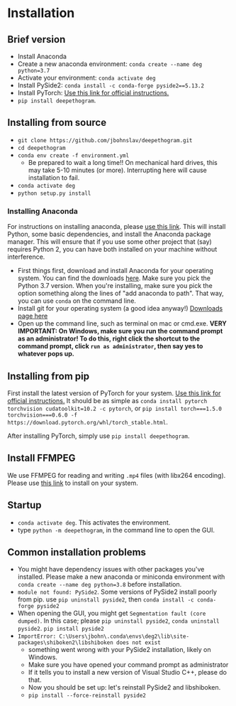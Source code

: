 # Installation

## Brief version
* Install Anaconda
* Create a new anaconda environment: `conda create --name deg python=3.7`
* Activate your environment: `conda activate deg`
* Install PySide2: `conda install -c conda-forge pyside2==5.13.2`
* Install PyTorch: [Use this link for official instructions.](https://pytorch.org/) 
* `pip install deepethogram`. 

## Installing from source
* `git clone https://github.com/jbohnslav/deepethogram.git`
* `cd deepethogram`
* `conda env create -f environment.yml`
    * Be prepared to wait a long time!! On mechanical hard drives, this may take 5-10 minutes (or more). Interrupting here will cause installation to fail. 
* `conda activate deg`
* `python setup.py install`

### Installing Anaconda
For instructions on installing anaconda, 
please [use this link](https://www.anaconda.com/distribution/). This will install Python, some basic dependencies, and 
install the Anaconda package manager. This will ensure that if you use some other project that (say) requires Python 2, 
you can have both installed on your machine without interference.

* First things first, download and install Anaconda for your operating system. You can find the downloads [here](https://www.anaconda.com/distribution/#download-section). Make sure you pick the Python 3.7 version. When you're installing, make sure you pick the option something along the lines of "add anaconda to path". That way, you can use `conda` on the command line.
* Install git for your operating system (a good idea anyway!) [Downloads page here](https://git-scm.com/download)
* Open up the command line, such as terminal on mac or cmd.exe. **VERY IMPORTANT: On Windows, make sure you run the command prompt as an administrator! To do this, right click the shortcut to the command prompt, click `run as administrator`, then say yes to whatever pops up.**

## Installing from pip
First install the latest version of PyTorch for your system. [Use this link for official instructions.](https://pytorch.org/) 
It should be as simple as `conda install pytorch torchvision cudatoolkit=10.2 -c pytorch`, or 
`pip install torch===1.5.0 torchvision===0.6.0 -f https://download.pytorch.org/whl/torch_stable.html`. 

After installing PyTorch, simply use `pip install deepethogram`. 

## Install FFMPEG
We use FFMPEG for reading and writing `.mp4` files (with libx264 encoding). Please use [this link](https://www.ffmpeg.org/)
to install on your system.
    
## Startup
* `conda activate deg`. This activates the environment.
* type `python -m deepethogram`, in the command line to open the GUI.

## Common installation problems
* You might have dependency issues with other packages you've installed. Please make a new anaconda or miniconda 
environment with `conda create --name deg python=3.8` before installation. 
* `module not found: PySide2`. Some versions of PySide2 install poorly from pip. use `pip uninstall pyside2`, then 
`conda install -c conda-forge pyside2`
* When opening the GUI, you might get `Segmentation fault (core dumped)`. In this case; please `pip uninstall pyside2`, 
`conda uninstall pyside2`. `pip install pyside2`
* `ImportError: C:\Users\jbohn\.conda\envs\deg2\lib\site-packages\shiboken2\libshiboken does not exist`
  * something went wrong with your PySide2 installation, likely on Windows. 
  * Make sure you have opened your command prompt as administrator
  * If it tells you to install a new version of Visual Studio C++, please do that. 
  * Now you should be set up: let's reinstall PySide2 and libshiboken. 
  * `pip install --force-reinstall pyside2`
